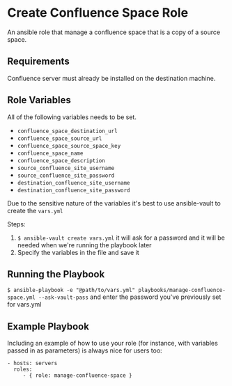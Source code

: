 Create Confluence Space Role
=========

An ansible role that manage a confluence space that is a copy of a source space.

Requirements
------------

Confluence server must already be installed on the destination machine.

Role Variables
--------------

All of the following variables needs to be set.

- `confluence_space_destination_url`
- `confluence_space_source_url`
- `confluence_space_source_space_key`
- `confluence_space_name`
- `confluence_space_description`
- `source_confluence_site_username`
- `source_confluence_site_password`
- `destination_confluence_site_username`
- `destination_confluence_site_password`

Due to the sensitive nature of the variables it's best to use ansible-vault to create the `vars.yml`

Steps:
1. `$ ansible-vault create vars.yml` it will ask for a password and it will be needed when we're running the playbook later
2. Specify the variables in the file and save it

Running the Playbook
--------------------

`$ ansible-playbook -e "@path/to/vars.yml" playbooks/manage-confluence-space.yml --ask-vault-pass` and enter the password you've previously set for vars.yml

Example Playbook
----------------

Including an example of how to use your role (for instance, with variables passed in as parameters) is always nice for users too:

    - hosts: servers
      roles:
         - { role: manage-confluence-space }
